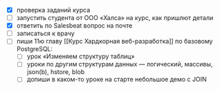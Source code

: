 - [x] проверка заданий курса
- [ ] запустить студента от ООО «Халса» на курс, как пришлют детали
- [x] ответить по Salesbeat вопрос на почте
- [ ] записаться к врачу
- [ ] пиши 11ю главу [[Курс Хардкорная веб-разработка]] по базовому PostgreSQL:
	- [ ] урок «Изменяем структуру таблиц»
	- [ ] уроки по другим структурам данных — логический, массивы, json(b), hstore, blob
	- [ ] допиши в каком-то уроке на старте небольшое демо с JOIN
